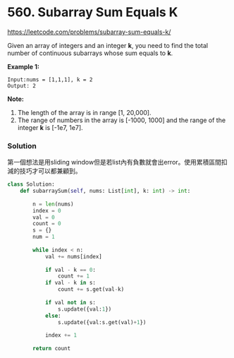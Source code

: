 # 560. Subarray Sum Equals K

https://leetcode.com/problems/subarray-sum-equals-k/

Given an array of integers and an integer **k**, you need to find the total number of continuous subarrays whose sum equals to **k**.

**Example 1:**

```
Input:nums = [1,1,1], k = 2
Output: 2
```

**Note:**

1. The length of the array is in range [1, 20,000].
2. The range of numbers in the array is [-1000, 1000] and the range of the integer **k** is [-1e7, 1e7].



### Solution

第一個想法是用sliding window但是若list內有負數就會出error。使用累積區間扣減的技巧才可以都兼顧到。

```python
class Solution:
    def subarraySum(self, nums: List[int], k: int) -> int:
        
        n = len(nums)
        index = 0
        val = 0
        count = 0
        s = {}
        num = 1
        
        while index < n:
            val += nums[index]
            
            if val - k == 0:
                count += 1
            if val - k in s:
                count += s.get(val-k)
            
            if val not in s:
                s.update({val:1})
            else:
                s.update({val:s.get(val)+1})
            
            index += 1
        
        return count
```

